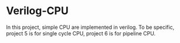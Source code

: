 # Verilog-CPU
In this project, simple CPU are implemented in verilog. To be specific, project 5 is for single cycle CPU, project 6 is for pipeline CPU.
